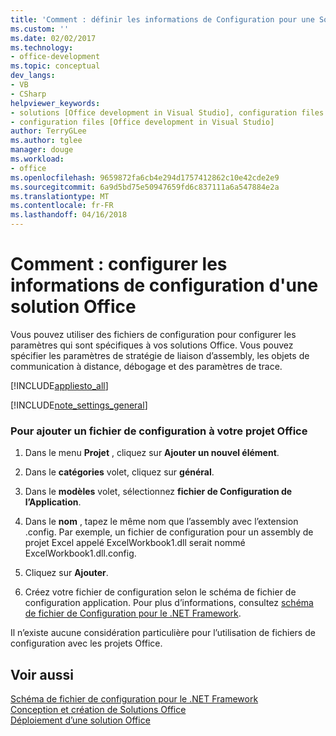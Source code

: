 ```yaml
---
title: 'Comment : définir les informations de Configuration pour une Solution Office | Documents Microsoft'
ms.custom: ''
ms.date: 02/02/2017
ms.technology:
- office-development
ms.topic: conceptual
dev_langs:
- VB
- CSharp
helpviewer_keywords:
- solutions [Office development in Visual Studio], configuration files
- configuration files [Office development in Visual Studio]
author: TerryGLee
ms.author: tglee
manager: douge
ms.workload:
- office
ms.openlocfilehash: 9659872fa6cb4e294d1757412862c10e42cde2e9
ms.sourcegitcommit: 6a9d5bd75e50947659fd6c837111a6a547884e2a
ms.translationtype: MT
ms.contentlocale: fr-FR
ms.lasthandoff: 04/16/2018
---
```

# <a name="how-to-set-up-configuration-information-for-an-office-solution"></a>Comment : configurer les informations de configuration d'une solution Office
  Vous pouvez utiliser des fichiers de configuration pour configurer les paramètres qui sont spécifiques à vos solutions Office. Vous pouvez spécifier les paramètres de stratégie de liaison d’assembly, les objets de communication à distance, débogage et des paramètres de trace.  
  
 [!INCLUDE[appliesto_all](../vsto/includes/appliesto-all-md.md)]  
  
 [!INCLUDE[note_settings_general](../sharepoint/includes/note-settings-general-md.md)]  
  
### <a name="to-add-a-configuration-file-to-your-office-project"></a>Pour ajouter un fichier de configuration à votre projet Office  
  
1.  Dans le menu **Projet** , cliquez sur **Ajouter un nouvel élément**.  
  
2.  Dans le **catégories** volet, cliquez sur **général**.  
  
3.  Dans le **modèles** volet, sélectionnez **fichier de Configuration de l’Application**.  
  
4.  Dans le **nom** , tapez le même nom que l’assembly avec l’extension .config. Par exemple, un fichier de configuration pour un assembly de projet Excel appelé ExcelWorkbook1.dll serait nommé ExcelWorkbook1.dll.config.  
  
5.  Cliquez sur **Ajouter**.  
  
6.  Créez votre fichier de configuration selon le schéma de fichier de configuration application. Pour plus d’informations, consultez [schéma de fichier de Configuration pour le .NET Framework](/dotnet/framework/configure-apps/file-schema/index).  
  
 Il n’existe aucune considération particulière pour l’utilisation de fichiers de configuration avec les projets Office.  
  
## <a name="see-also"></a>Voir aussi  
 [Schéma de fichier de configuration pour le .NET Framework](/dotnet/framework/configure-apps/file-schema/index)   
 [Conception et création de Solutions Office](../vsto/designing-and-creating-office-solutions.md)   
 [Déploiement d’une solution Office](../vsto/deploying-an-office-solution.md)  
  
  
